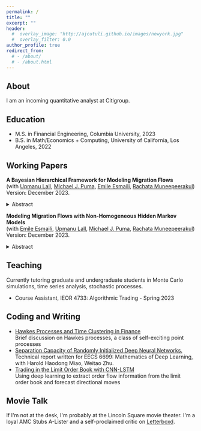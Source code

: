 ```yaml
---
permalink: /
title: ""
excerpt: ""
header:
  #  overlay_image: "http://ajcutuli.github.io/images/newyork.jpg"
  #  overlay_filter: 0.0
author_profile: true
redirect_from: 
  # - /about/
  # - /about.html 
---
```


## About
I am an incoming quantitative analyst at Citigroup.

## Education
* M.S. in Financial Engineering, Columbia University, 2023
* B.S. in Math/Economics + Computing, University of California, Los Angeles, 2022

## Working Papers
**A Bayesian Hierarchical Framework for Modeling Migration Flows** <br>
(with [Upmanu Lall](https://search.asu.edu/profile/4823918), [Michael J. Puma](https://people.climate.columbia.edu/users/profile/michael-joseph-puma), [Emile Esmaili](https://emiledesmaili.github.io), [Rachata Muneepeerakul](https://abe.ufl.edu/people/faculty/rachata-muneepeerakul/))<br>
Version: December 2023.<br>
<details>
<summary>Abstract</summary>
<br>
The prediction of migration flows, or the number of individuals who will migrate from one location to another, is a fundamental goal of research on population dynamics. Traditional approaches for modeling migration flow include physics-inspired models such as the gravity model and the radiation model. In their simplest form, these models represent migration flow as functions of the relative attractiveness of a locale using a few socio-economic features as proxies. Furthermore, they assume that the parameters governing the relationship between features and migration flow are spatially invariant, regardless of the origin and destination locations of migrants. We argue that this is a limitation of the classical models and formulate Bayesian hierarchical models to capture variation in regression coefficients according to origin-destination pair. Through an application to interstate migration data from the United States, we demonstrate that simply by admitting heterogeneity in a latent migration parameter, a large amount of variation in migrant flows can be explained. Such heterogeneities may be due to factors that were not considered. We also showcase the hierarchical approach's ability to outperform the classical methods as well as some recent machine learning approaches. The spatially-varying parameters can also be clustered to elicit insights about the heterogeneity of migrants' preferences with respect to socio-economic features that are not accounted for by the model. According to a clustering analysis of spatially-varying parameters, individuals migrating along low-flow paths appear to give less priority to destination characteristics in their migration decision than individuals migrating along high-flow paths.
</details>

**Modeling Migration Flows with Non-Homogeneous Hidden Markov Models** <br>
(with [Emile Esmaili](https://emiledesmaili.github.io), [Upmanu Lall](https://search.asu.edu/profile/4823918), [Michael J. Puma](https://people.climate.columbia.edu/users/profile/michael-joseph-puma), [Rachata Muneepeerakul](https://abe.ufl.edu/people/faculty/rachata-muneepeerakul/)) <br>
Version: December 2023.<br>
<details>
<summary>Abstract</summary>
<br>
Current models of human mobility rely on static models inferred using multivariate regression that do not explicitly model the temporal structure of the data. We propose a new approach using non-homogeneous hidden Markov models (NHMMs) to reveal underlying space-time patterns in human migration  that  are not directly observable, but whose persistence and likelihood of occurrence may be identified by exogenous drivers. These drivers may include the migration predictors used in traditional models. We develop NHMMs for state-to-state migrations in the United States using data from 2005 to 2019. We test the performance of these models using out-of-sample forecasts and compare those to  selected traditional and newer machine learning models.We find that climate disasters emerge as important drivers of migration in the United-States. The NHMM model outperforms traditional human migration models, as well as some recent deep learning approaches for multivariate time series forecasting. The NHMMs provide insights into the hidden patterns driving complex migrations, while delivering superior forecasting performance compared to both linear and nonlinear approaches. 
</details>

## Teaching
Currently tutoring graduate and undergraduate students in Monte Carlo simulations, time series analysis, stochastic processes.
* Course Assistant, IEOR 4733: Algorithmic Trading - Spring 2023

## Coding and Writing
* [Hawkes Processes and Time Clustering in Finance](/Hawkes/)<br>
Brief discussion on Hawkes processes, a class of self-exciting point processes
* [Separation Capacity of Randomly Initialized Deep Neural Networks.](/files/Separation_Capacity.pdf)<br>
Technical report written for EECS 6699: Mathematics of Deep Learning, with Harold Haodong Miao, Weitao Zhu.
* [Trading in the Limit Order Book with CNN-LSTM](/OrderBookDeepLearning/)<br>
Using deep learning to extract order flow information from the limit order book and forecast directional moves<br>

## Movie Talk
If I'm not at the desk, I'm probably at the Lincoln Square movie theater. I'm a loyal AMC Stubs A-Lister and a self-proclaimed critic on [Letterboxd](https://letterboxd.com/ajcutuli/).



<!-- Here is my full [CV](/files/Cutuli_CV.pdf). -->